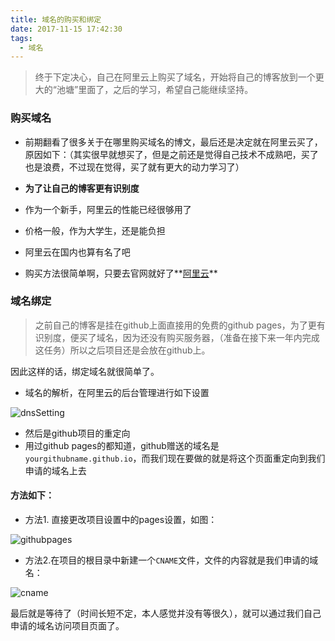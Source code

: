 ```yaml
---
title: 域名的购买和绑定
date: 2017-11-15 17:42:30
tags: 
  - 域名
---
```


> 终于下定决心，自己在阿里云上购买了域名，开始将自己的博客放到一个更大的“池塘”里面了，之后的学习，希望自己能继续坚持。

<!-- more -->

### 购买域名

- 前期翻看了很多关于在哪里购买域名的博文，最后还是决定就在阿里云买了，原因如下：（其实很早就想买了，但是之前还是觉得自己技术不成熟吧，买了也是浪费，不过现在觉得，买了就有更大的动力学习了）
 - **为了让自己的博客更有识别度**
 - 作为一个新手，阿里云的性能已经很够用了
 - 价格一般，作为大学生，还是能负担
 - 阿里云在国内也算有名了吧

- 购买方法很简单啊，只要去官网就好了**[阿里云][1]**
 
### 域名绑定

> 之前自己的博客是挂在github上面直接用的免费的github pages，为了更有识别度，便买了域名，因为还没有购买服务器，（准备在接下来一年内完成这任务）所以之后项目还是会放在github上。

因此这样的话，绑定域名就很简单了。

- 域名的解析，在阿里云的后台管理进行如下设置

![dnsSetting][2]

- 然后是github项目的重定向
 - 用过github pages的都知道，github赠送的域名是`yourgithubname.github.io`，而我们现在要做的就是将这个页面重定向到我们申请的域名上去

#### 方法如下：

- 方法1. 直接更改项目设置中的pages设置，如图：

![githubpages][3]

- 方法2.在项目的根目录中新建一个`CNAME`文件，文件的内容就是我们申请的域名：

![cname][4]

最后就是等待了（时间长短不定，本人感觉并没有等很久），就可以通过我们自己申请的域名访问项目页面了。




  [1]: https://cn.aliyun.com/
  [2]: http://otn4ut2th.bkt.clouddn.com/blogdns.PNG
  [3]: http://otn4ut2th.bkt.clouddn.com/bloggithubpage.PNG
  [4]: http://otn4ut2th.bkt.clouddn.com/blogcname.PNG